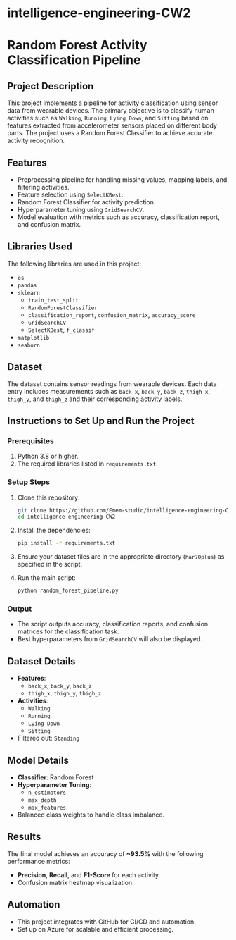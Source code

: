 # intelligence-engineering-CW2
# Random Forest Activity Classification Pipeline

## Project Description

This project implements a pipeline for activity classification using sensor data from wearable devices. The primary objective is to classify human activities such as `Walking`, `Running`, `Lying Down`, and `Sitting` based on features extracted from accelerometer sensors placed on different body parts. The project uses a Random Forest Classifier to achieve accurate activity recognition.

## Features

- Preprocessing pipeline for handling missing values, mapping labels, and filtering activities.
- Feature selection using `SelectKBest`.
- Random Forest Classifier for activity prediction.
- Hyperparameter tuning using `GridSearchCV`.
- Model evaluation with metrics such as accuracy, classification report, and confusion matrix.

## Libraries Used

The following libraries are used in this project:

- `os`
- `pandas`
- `sklearn`
  - `train_test_split`
  - `RandomForestClassifier`
  - `classification_report`, `confusion_matrix`, `accuracy_score`
  - `GridSearchCV`
  - `SelectKBest`, `f_classif`
- `matplotlib`
- `seaborn`

## Dataset

The dataset contains sensor readings from wearable devices. Each data entry includes measurements such as `back_x`, `back_y`, `back_z`, `thigh_x`, `thigh_y`, and `thigh_z` and their corresponding activity labels.

## Instructions to Set Up and Run the Project

### Prerequisites

1. Python 3.8 or higher.
2. The required libraries listed in `requirements.txt`.

### Setup Steps

1. Clone this repository:

   ```bash
   git clone https://github.com/Emem-studio/intelligence-engineering-CW2.git
   cd intelligence-engineering-CW2
   ```

2. Install the dependencies:

   ```bash
   pip install -r requirements.txt
   ```

3. Ensure your dataset files are in the appropriate directory (`har70plus`) as specified in the script.

4. Run the main script:

   ```bash
   python random_forest_pipeline.py
   ```

### Output

- The script outputs accuracy, classification reports, and confusion matrices for the classification task.
- Best hyperparameters from `GridSearchCV` will also be displayed.

## Dataset Details

- **Features**:
  - `back_x`, `back_y`, `back_z`
  - `thigh_x`, `thigh_y`, `thigh_z`
- **Activities**:
  - `Walking`
  - `Running`
  - `Lying Down`
  - `Sitting`
- Filtered out: `Standing`

## Model Details

- **Classifier**: Random Forest
- **Hyperparameter Tuning**:
  - `n_estimators`
  - `max_depth`
  - `max_features`
- Balanced class weights to handle class imbalance.

## Results

The final model achieves an accuracy of **\~93.5%** with the following performance metrics:

- **Precision**, **Recall**, and **F1-Score** for each activity.
- Confusion matrix heatmap visualization.

## Automation

- This project integrates with GitHub for CI/CD and automation.
- Set up on Azure for scalable and efficient processing.


